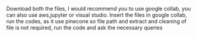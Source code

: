 Download both the files, I would recommend you to use google collab, you can also use aws,jupyter or visual studio. Insert the files in google collab, run the codes, as it use pinecone so file path and extract and cleaning of file is not required, run the code and ask the necessary queries
